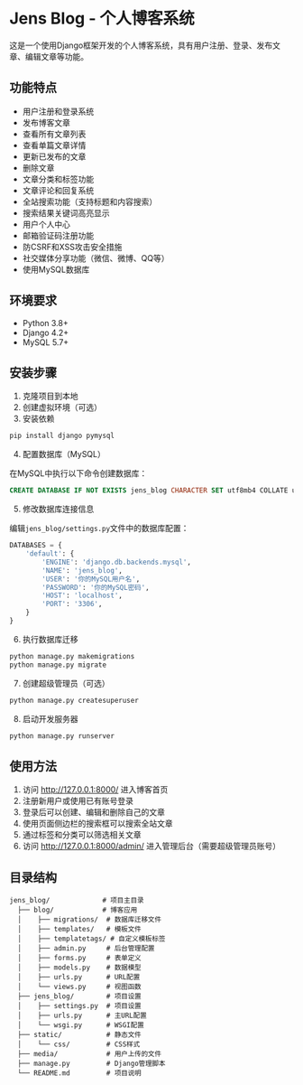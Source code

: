 # Jens Blog - 个人博客系统

这是一个使用Django框架开发的个人博客系统，具有用户注册、登录、发布文章、编辑文章等功能。

## 功能特点

- 用户注册和登录系统
- 发布博客文章
- 查看所有文章列表
- 查看单篇文章详情
- 更新已发布的文章
- 删除文章
- 文章分类和标签功能
- 文章评论和回复系统
- 全站搜索功能（支持标题和内容搜索）
- 搜索结果关键词高亮显示
- 用户个人中心
- 邮箱验证码注册功能
- 防CSRF和XSS攻击安全措施
- 社交媒体分享功能（微信、微博、QQ等）
- 使用MySQL数据库

## 环境要求

- Python 3.8+
- Django 4.2+
- MySQL 5.7+

## 安装步骤

1. 克隆项目到本地
2. 创建虚拟环境（可选）
3. 安装依赖

```bash
pip install django pymysql
```

4. 配置数据库（MySQL）

在MySQL中执行以下命令创建数据库：

```sql
CREATE DATABASE IF NOT EXISTS jens_blog CHARACTER SET utf8mb4 COLLATE utf8mb4_unicode_ci;
```

5. 修改数据库连接信息

编辑`jens_blog/settings.py`文件中的数据库配置：

```python
DATABASES = {
    'default': {
        'ENGINE': 'django.db.backends.mysql',
        'NAME': 'jens_blog',
        'USER': '你的MySQL用户名',
        'PASSWORD': '你的MySQL密码',
        'HOST': 'localhost',
        'PORT': '3306',
    }
}
```

6. 执行数据库迁移

```bash
python manage.py makemigrations
python manage.py migrate
```

7. 创建超级管理员（可选）

```bash
python manage.py createsuperuser
```

8. 启动开发服务器

```bash
python manage.py runserver
```

## 使用方法

1. 访问 http://127.0.0.1:8000/ 进入博客首页
2. 注册新用户或使用已有账号登录
3. 登录后可以创建、编辑和删除自己的文章
4. 使用页面侧边栏的搜索框可以搜索全站文章
5. 通过标签和分类可以筛选相关文章
6. 访问 http://127.0.0.1:8000/admin/ 进入管理后台（需要超级管理员账号）

## 目录结构

```
jens_blog/             # 项目主目录
  ├── blog/            # 博客应用
  │    ├── migrations/  # 数据库迁移文件
  │    ├── templates/   # 模板文件
  │    ├── templatetags/ # 自定义模板标签
  │    ├── admin.py     # 后台管理配置
  │    ├── forms.py     # 表单定义
  │    ├── models.py    # 数据模型
  │    ├── urls.py      # URL配置
  │    └── views.py     # 视图函数
  ├── jens_blog/        # 项目设置
  │    ├── settings.py  # 项目设置
  │    ├── urls.py      # 主URL配置
  │    └── wsgi.py      # WSGI配置
  ├── static/           # 静态文件
  │    └── css/         # CSS样式
  ├── media/            # 用户上传的文件
  ├── manage.py         # Django管理脚本
  └── README.md         # 项目说明
``` 